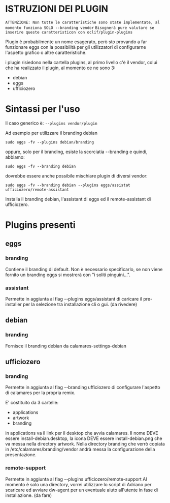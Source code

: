 # ISTRUZIONI DEI PLUGIN

``ATTENZIONE: Non tutte le caratteristiche sono state implementate, al momento funziona SOLO
--branding vendor``
``Bisognerà pure valutare se inserire queste caratteristicon con oclif/plugin-plugins``

Plugin è probabilmente un nome esagerato, però sto provando a far funzionare eggs con la possibilità per gli
utilizzatori di configurarne l'aspetto grafico o altre caratteristiche.

i plugin risiedono nella cartella plugins, al primo livello c'è il vendor, colui che ha realizzato il plugin, 
al momento ce ne sono 3: 
* debian
* eggs
* ufficiozero

# Sintassi per l'uso
Il caso generico è:
```--plugins vendor/plugin```

Ad esempio per utilizzare il branding debian

```sudo eggs -fv --plugins debian/branding``` 

oppure, solo per il branding, esiste la scorciatia --branding e quindi, abbiamo:

```sudo eggs -fv --branding debian``` 


dovrebbe essere anche possibile mischiare plugin di diversi vendor:

```sudo eggs -fv --branding debian --plugins eggs/assistat ufficiozero/remote-assistant```

Installa il branding debian, l'assistant di eggs ed il remote-assistant di ufficiozero.

# Plugins presenti

## eggs

### branding
Contiene il branding di default. Non è necessario specificarlo, se non viene fornito un branding
eggs si mostrerà con "i soliti pinguini...".

### assistant
Permette in aggiunta al flag --plugins eggs/assistant di caricare il pre-installer per la selezione
tra installazione cli o gui. (da rivedere)


## debian
### branding
Fornisce il branding debian da calamares-settings-debian

## ufficiozero

### branding
Permette in aggiunta al flag --branding ufficiozero di configurare l'aspetto di calamares per la propria
remix.

E' costituito da 3 cartelle: 
* applications
* artwork
* branding

in applications va il link per il desktop che avvia calamares. Il nome DEVE essere install-debian.desktop, la icona DEVE
essere install-debian.png che va messa nella directory artwork. Nella directory branding che verrò copiata in /etc/calamares/branding/vendor
andrà messa la configurazione della presentazione.

### remote-support
Permette in aggiunta al flag --plugins ufficiozero/remote-support
Al momento è solo una directory, vorrei utilizzare lo script di Adriano per scaricare ed avviare 
dw-agent per un eventuale aiuto all'utente in fase di installazione. (da fare)








